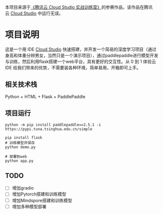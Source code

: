 本项目来源于[《腾讯云 Cloud Studio 实战训练营》](https://marketing.csdn.net/p/06a21ca7f4a1843512fa8f8c40a16635)的参赛作品，该作品在腾讯云 [Cloud Studio](https://www.cloudstudio.net/?utm=csdn) 中运行无误。

# 项目说明
这是一个用 IDE [Cloud Studio](https://www.cloudstudio.net/?utm=csdn) 快速搭建，并开发一个简易的深度学习项目（通过身高和体重分辨男女，当然只是一个演示项目），通过paddlepaddle进行模型开发与训练，然后利用flask搭建一个web平台，具有更好的交互性。从 0 到 1 体验云 IDE 给我们带来的优势，不需要装各种环境，简单易用，开箱即可上手。
## 相关技术栈
Python + HTML + Flask + PaddlePaddle
## 项目运行
```
python -m pip install paddlepaddle==2.5.1 -i https://pypi.tuna.tsinghua.edu.cn/simple

pip install flask
# 训练模型并保存
python demo.py

# 部署到web
python app.py
```

## TODO
- [ ] 增加gradio
- [ ] 增加Pytorch搭建和训练模型
- [ ] 增加Mindspore搭建和训练模型
- [ ] 增加多种模型部署
